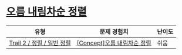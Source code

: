 # [오름 내림차순 정렬](https://www.codetree.ai/trails/complete/curated-cards/intro-inc-dec-sorting)

|유형|문제 경험치|난이도|
|---|---|---|
|[Trail 2 / 정렬 / 일반 정렬](https://www.codetree.ai/trail-info/novice-mid/)|[[Concept]오름 내림차순 정렬](https://www.codetree.ai/trails/complete/curated-cards/intro-inc-dec-sorting/)|쉬움|

